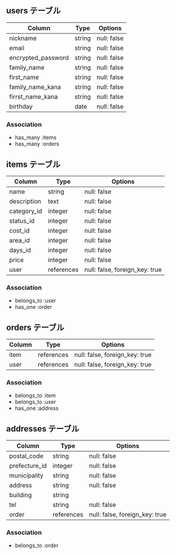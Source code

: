 ## users テーブル
|      Column         | Type    | Options     |
| ------------------- | ------- | ----------- |
| nickname            | string  | null: false |
| email               | string  | null: false |
| encrypted_password  | string  | null: false |
| family_name         | string  | null: false |
| first_name           | string  | null: false |
| family_name_kana    | string  | null: false |
| firrst_name_kana      | string  | null: false |
| birthday            | date    | null: false |

### Association

- has_many :items
- has_many :orders


## items テーブル
|      Column     | Type       | Options                        |
| --------------- | -----------| ------------------------------ |
| name            | string     | null: false                    |
| description     | text       | null: false                    |
| category_id     | integer    | null: false                    |
| status_id       | integer    | null: false                    |
| cost_id         | integer    | null: false                    |
| area_id         | integer    | null: false                    |
| days_id         | integer    | null: false                    |
| price           | integer    | null: false                    |
| user            | references | null: false, foreign_key: true |

### Association

- belongs_to :user
- has_one :order

## orders テーブル
|         Column           | Type        | Options                        |
| -------------------------| ------------| ------------------------------ |
| item                     | references  | null: false, foreign_key: true |
| user                     | references  | null: false, foreign_key: true |


### Association

- belongs_to :item
- belongs_to :user
- has_one :address

## addresses テーブル
|      Column              | Type       | Options                        |
| ------------------------ | ---------- | ------------------------------ |
| postal_code              | string     | null: false                    |
| prefecture_id            | integer    | null: false                    |
| municipality             | string     | null: false                    |
| address                  | string     | null: false                    |
| building                 | string     |                                |
| tel                      | string     | null: false                    |
| order                    | references | null: false, foreign_key: true |



### Association

- belongs_to :order







